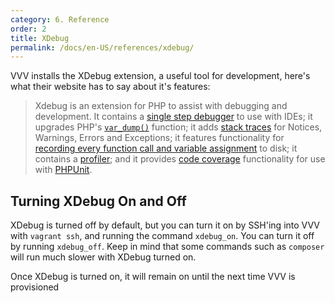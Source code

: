```yaml
---
category: 6. Reference
order: 2
title: XDebug
permalink: /docs/en-US/references/xdebug/
---
```


VVV installs the XDebug extension, a useful tool for development, here's what their website has to say about it's features:

> Xdebug is an extension for PHP to assist with debugging and development. It contains a [single step debugger](https://xdebug.org/docs/remote) to use with IDEs; it upgrades PHP's [`var_dump()`](https://xdebug.org/docs/display) function; it adds [stack traces](https://xdebug.org/docs/stack_trace) for Notices, Warnings, Errors and Exceptions; it features functionality for [recording every function call and variable assignment](https://xdebug.org/docs/execute_trace') to disk; it contains a [profiler](https://xdebug.org/docs/profiler); and it provides [code coverage](https://xdebug.org/docs/code_coverage) functionality for use with [PHPUnit](https://phpunit.de/).

## Turning XDebug On and Off

XDebug is turned off by default, but you can turn it on by SSH'ing into VVV with `vagrant ssh`, and running the command `xdebug_on`. You can turn it off by running `xdebug_off`. Keep in mind that some commands such as `composer` will run much slower with XDebug turned on.


Once XDebug is turned on, it will remain on until the next time VVV is provisioned
